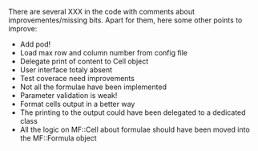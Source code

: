 There are several XXX in the code with comments about improvementes/missing bits.
Apart for them, here some other points to improve:

* Add pod!
* Load max row and column number from config file
* Delegate print of content to Cell object
* User interface totaly absent
* Test coverace need improvements
* Not all the formulae have been implemented
* Parameter validation is weak!
* Format cells output in a better way
* The printing to the output could have been delegated to a dedicated class
* All the logic on MF::Cell about formulae should have been moved into the MF::Formula object
